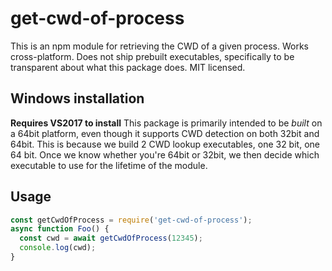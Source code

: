 # get-cwd-of-process
This is an npm module for retrieving the CWD of a given process. Works cross-platform. Does not ship prebuilt executables, specifically to be transparent about what this package does. MIT licensed.

## Windows installation
**Requires VS2017 to install**
This package is primarily intended to be _built_ on a 64bit platform, even though it supports CWD detection on both 32bit and 64bit. This is because we build 2 CWD lookup executables, one 32 bit, one 64 bit. Once we know whether you're 64bit or 32bit, we then decide which executable to use for the lifetime of the module.

## Usage
```javascript
const getCwdOfProcess = require('get-cwd-of-process');
async function Foo() {
  const cwd = await getCwdOfProcess(12345);
  console.log(cwd);
}
```
